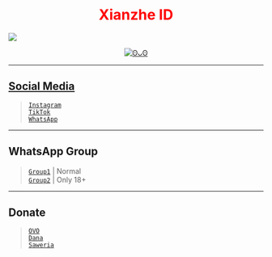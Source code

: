 <h1 align="center">
 <font color="#ff0000">Xianzhe ID</font>
</h1>

<a align="center">
   <img src="https://iili.io/DCbh5x.png" size500>
</a>

<p align="center">
 <a href="https://github.com/Xianzhe-ID"><img src="http://readme-typing-svg.herokuapp.com?color=ff00ff&center=true&vCenter=true&multiline=false&lines=Don't+Forget+to+Give+Star,;Follow+My+Github+and+Instagram;Thanks+Guys+><" alt="ʘᴗʘ">
</p>

-----
<h2>Social Media</h2>

><a href="https://instagram.com/xianzhe_xx/">```Instagram```</a> <br>
><a href="https://tiktok.com/xianzhe.id/">```TikTok```</a> <br>
><a href="https://wa.me/6285326781097?text=Hi">```WhatsApp```</a>

-----
<h2>WhatsApp Group</h2>

><a href="https://chat.whatsapp.com/HP5Pbp9MT0eIaC5lfJgw9A">```Group1```</a> |  Normal<br>
><a href="https://chat.whatsapp.com/Fia1wnVRtJKGlqFiHfiAA8">```Group2```</a> |  Only 18+<br>

-----
<h2>Donate</h2>

><a href="https://iili.io/Dj2K2n.jpg">```OVO```</a><br>
><a href="https://iili.io/Dj2f7s.png">```Dana```</a><br>
><a href="https://saweria.co/xianzhe">```Saweria```</a>

<!---
dosa ditanggung yang make:v
--->
